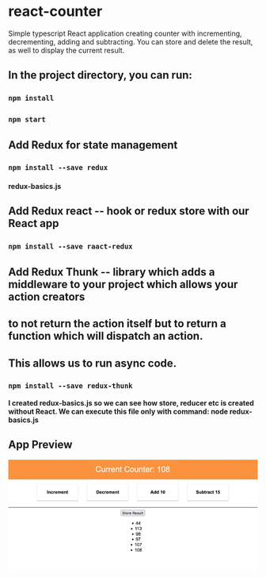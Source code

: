 # react-counter
Simple typescript React application creating counter with incrementing, 
decrementing, adding and subtracting. You can store and delete the result, 
as well to display the current result.

## In the project directory, you can run:

### `npm install`
### `npm start`

## Add Redux for state management

### `npm install --save redux`

#### redux-basics.js

## Add Redux react -- hook or redux store with our React app

### `npm install --save raact-redux`

## Add Redux Thunk -- library which adds a middleware to your project which allows your action creators
## to not return the action itself but to return a function which will dispatch an action. 
## This allows us to run async code.

### `npm install --save redux-thunk`


**I created redux-basics.js so we can see how store, reducer etc is created without React.
We can execute this file only with command: node redux-basics.js**

## App Preview

![img.png](img.png)

